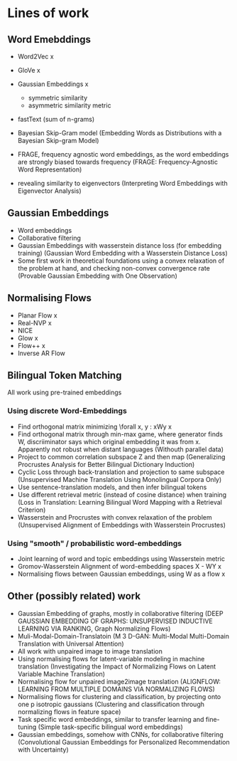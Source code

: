# Lines of work

## Word Emebddings

- Word2Vec x
- GloVe x
- Gaussian Embeddings x
  - symmetric similarity
  - asymmetric similarity metric
- fastText (sum of n-grams)
- Bayesian Skip-Gram model (Embedding Words as Distributions with a Bayesian Skip-gram Model)
- FRAGE, frequency agnostic word embeddings, as the word embeddings are strongly biased towards frequency (FRAGE: Frequency-Agnostic Word Representation)

- revealing similarity to eigenvectors (Interpreting Word Embeddings with Eigenvector Analysis)

## Gaussian Embeddings

- Word embeddings
- Collaborative filtering 
- Gaussian Embeddings with wasserstein distance loss (for embedding training) (Gaussian Word Embedding with a Wasserstein Distance Loss)
- Some first work in theoretical foundations using a convex relaxation of the problem at hand, and checking non-convex convergence rate (Provable Gaussian Embedding with One Observation) 

## Normalising Flows

- Planar Flow x
- Real-NVP x
- NICE 
- Glow x
- Flow++ x
- Inverse AR Flow 

## Bilingual Token Matching

All work using pre-trained embeddings

### Using discrete Word-Embeddings

- Find orthogonal matrix minimizing \forall x, y : xWy x
- Find orthogonal matrix through min-max game, where generator finds W, discriiminator says which original embedding it was from x. Apparently not robust when distant languages (Withouth parallel data)
- Project to common correlation subspace Z and then map (Generalizing Procrustes Analysis for Better Bilingual Dictionary Induction)
- Cyclic Loss through back-translation and projection to same subspace (Unsupervised Machine Translation Using Monolingual Corpora Only)
- Use sentence-translation models, and then infer bilingual tokens 
- Use different retrieval metric (instead of cosine distance) when training (Loss in Translation: Learning Bilingual Word Mapping with a Retrieval Criterion)
- Wasserstein and Procrustes with convex relaxation of the problem (Unsupervised Alignment of Embeddings with Wasserstein Procrustes)

### Using "smooth" / probabilistic word-embeddings

- Joint learning of word and topic embeddings using Wasserstein metric
- Gromov-Wasserstein Alignment of word-embedding spaces X - WY x
- Normalising flows between Gaussian embeddings, using W as a flow x

## Other (possibly related) work

- Gaussian Embedding of graphs, mostly in collaborative filtering (DEEP GAUSSIAN EMBEDDING OF GRAPHS: UNSUPERVISED INDUCTIVE LEARNING VIA RANKING, Graph Normalizing Flows)
- Muli-Modal-Domain-Translatoin (M 3 D-GAN: Multi-Modal Multi-Domain Translation with Universal Attention)
- All work with unpaired image to image translation
- Using normalising flows for latent-variable modeling in machine translation (Investigating the Impact of Normalizing Flows on Latent Variable Machine Translation)
- Normalising flow for unpaired image2image translation (ALIGNFLOW: LEARNING FROM MULTIPLE DOMAINS VIA NORMALIZING FLOWS)
- Normalising flows for clustering and classification, by projecting onto one p isotropic gaussians (Clustering and classification through normalizing flows in feature space)
- Task specific word embeddings, similar to transfer learning and fine-tuning (Simple task-specific bilingual word embeddings)
- Gaussian embeddings, somehow with CNNs, for collaborative filtering (Convolutional Gaussian Embeddings for Personalized Recommendation with Uncertainty)
